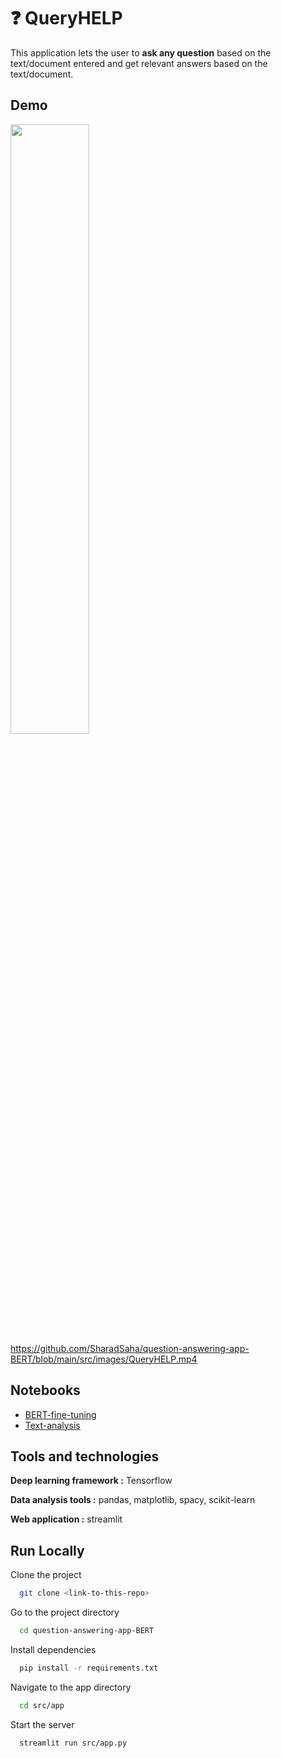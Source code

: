 
# ❓ QueryHELP

This application lets the user to **ask any question** based on
the text/document entered and get relevant
answers based on the text/document.


## Demo

[<img src="https://i.ytimg.com/vi/Hc79sDi3f0U/maxresdefault.jpg" width="50%">](https://github.com/SharadSaha/question-answering-app-BERT/blob/main/src/images/QueryHELP.mp4)
https://github.com/SharadSaha/question-answering-app-BERT/blob/main/src/images/QueryHELP.mp4


## Notebooks

- [BERT-fine-tuning](https://github.com/SharadSaha/question-answering-app-BERT/blob/main/notebooks/BERT_fine_tuning.ipynb)
- [Text-analysis](https://github.com/SharadSaha/question-answering-app-BERT/blob/main/notebooks/text_analysis.ipynb)



## Tools and technologies

**Deep learning framework :** Tensorflow

**Data analysis tools :** pandas, matplotlib, spacy, scikit-learn

**Web application :** streamlit



## Run Locally


Clone the project

```bash
  git clone <link-to-this-repo>
```

Go to the project directory

```bash
  cd question-answering-app-BERT
```

Install dependencies

```bash
  pip install -r requirements.txt

```

Navigate to the app directory

```bash
  cd src/app

```

Start the server

```bash
  streamlit run src/app.py
```

